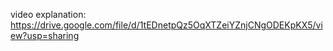 video explanation:
https://drive.google.com/file/d/1tEDnetpQz5OqXTZeiYZnjCNgODEKpKX5/view?usp=sharing